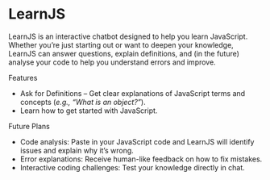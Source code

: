 # LearnJS
LearnJS is an interactive chatbot designed to help you learn JavaScript. 
Whether you’re just starting out or want to deepen your knowledge, LearnJS can answer questions, explain definitions, and (in the future) analyse your code to help you understand errors and improve.

Features
- Ask for Definitions – Get clear explanations of JavaScript terms and concepts (_e.g., “What is an object?”_).
- Learn how to get started with JavaScript.

Future Plans
- Code analysis: Paste in your JavaScript code and LearnJS will identify issues and explain why it’s wrong.
- Error explanations: Receive human-like feedback on how to fix mistakes.
- Interactive coding challenges: Test your knowledge directly in chat.
